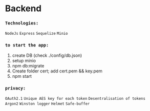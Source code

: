 # Backend

### `Technologies:`

`NodeJs` `Express` `Sequelize` `Minio`

### `to start the app:`
1. create DB (check ./config/db.json)
2. setup minio
3. npm db:migrate
4. Create folder cert; add cert.pem && key.pem  
5. npm start

### `privacy:`

`OAuth2.1` `Unique AES key for each token` `Desentralisation of tokens`
`Argon2` `Winston logger` `Helmet` `Safe-buffer`
